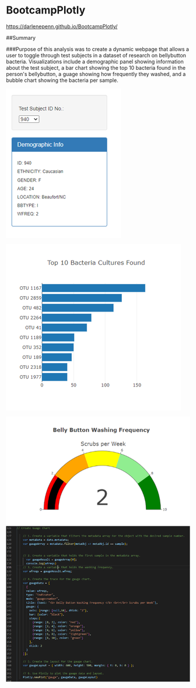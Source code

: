 # BootcampPlotly

https://darlenepenn.github.io/BootcampPlotly/

##Summary

###Purpose of this analysis was to create a dynamic webpage that allows a user to toggle through test subjects in a dataset of research on bellybutton bacteria.  Visualizations include a demographic panel showing information about the test subject, a bar chart showing the top 10 bacteria found in the person's bellybutton, a guage showing how frequently they washed, and a bubble chart showing the bacteria per sample. 

![Demographics Panel](/images/MetaDataPanel.png)

![Bar Chart](images/BarChart.png)

![Gauge Chart](images/GaugeChart.png)
![Corresponding Code](images/GaugeChartCode.png)
